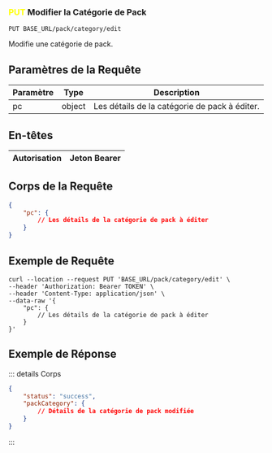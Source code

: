 ### <span style="color:yellow">PUT</span> Modifier la Catégorie de Pack

```plaintext
PUT BASE_URL/pack/category/edit
```

Modifie une catégorie de pack.

## Paramètres de la Requête

| Paramètre | Type   | Description               |
| --------- | ------ | ------------------------- |
| pc        | object | Les détails de la catégorie de pack à éditer. |

## En-têtes

| Autorisation | Jeton Bearer |
| ------------- | ----------- |

## Corps de la Requête

```json
{
    "pc": {
        // Les détails de la catégorie de pack à éditer
    }
}
```

## Exemple de Requête

```curl
curl --location --request PUT 'BASE_URL/pack/category/edit' \
--header 'Authorization: Bearer TOKEN' \
--header 'Content-Type: application/json' \
--data-raw '{
    "pc": {
        // Les détails de la catégorie de pack à éditer
    }
}'
```

## Exemple de Réponse

::: details Corps

```json
{
    "status": "success",
    "packCategory": {
        // Détails de la catégorie de pack modifiée
    }
}
```

:::

